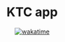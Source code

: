 <div align="center">
    <h1>KTC app</h1>

[![wakatime](https://wakatime.com/badge/github/Ethosa/ktc_app.svg)](https://wakatime.com/badge/github/Ethosa/ktc_app)

</div>
